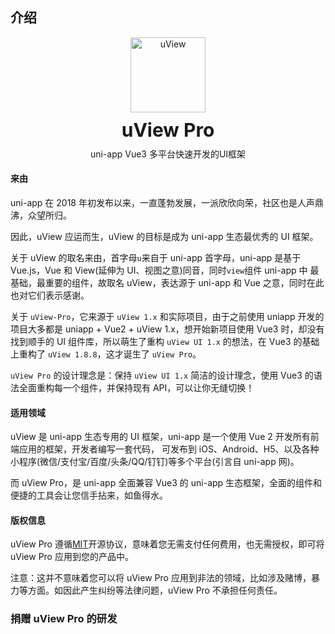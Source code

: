 ## 介绍

<demo-model url="/"></demo-model>

<div class="intro-logo">
	<img class="logo" src="https://ik.imagekit.io/anyup/uview-pro/common/logo.png" alt="uView" />
	<h3>uView Pro</h3>
	<p class="slogan">uni-app Vue3 多平台快速开发的UI框架</p>
</div>

#### 来由

uni-app 在 2018 年初发布以来，一直蓬勃发展，一派欣欣向荣，社区也是人声鼎沸，众望所归。

因此，uView 应运而生，uView 的目标是成为 uni-app 生态最优秀的 UI 框架。

关于 uView 的取名来由，首字母`u`来自于 uni-app 首字母，uni-app 是基于 Vue.js，Vue 和 View(延伸为 UI、视图之意)同音，同时`view`组件 uni-app 中
最基础，最重要的组件，故取名 uView，表达源于 uni-app 和 Vue 之意，同时在此也对它们表示感谢。

关于 `uView-Pro`，它来源于 `uView 1.x` 和实际项目，由于之前使用 uniapp 开发的项目大多都是 uniapp + Vue2 + uView 1.x，想开始新项目使用 Vue3 时，却没有找到顺手的 UI 组件库，所以萌生了重构 `uView UI 1.x` 的想法，在 Vue3 的基础上重构了 `uView 1.8.8`，这才诞生了 `uView Pro`。

`uView Pro` 的设计理念是：保持 `uView UI 1.x` 简洁的设计理念，使用 Vue3 的语法全面重构每一个组件，并保持现有 API，可以让你无缝切换！

#### 适用领域

uView 是 uni-app 生态专用的 UI 框架，uni-app 是一个使用 Vue 2 开发所有前端应用的框架，开发者编写一套代码，
可发布到 iOS、Android、H5、以及各种小程序(微信/支付宝/百度/头条/QQ/钉钉)等多个平台(引言自 uni-app 网)。

而 uView Pro，是 uni-app 全面兼容 Vue3 的 uni-app 生态框架，全面的组件和便捷的工具会让您信手拈来，如鱼得水。

#### 版权信息

uView Pro 遵循[MIT](https://baike.baidu.com/item/MIT/10772952)开源协议，意味着您无需支付任何费用，也无需授权，即可将 uView Pro 应用到您的产品中。

注意：这并不意味着您可以将 uView Pro 应用到非法的领域，比如涉及赌博，暴力等方面。如因此产生纠纷等法律问题，uView Pro 不承担任何责任。

### 捐赠 uView Pro 的研发

<donation></donation>

<style>
.intro-logo {
	text-align: center;
}

.intro-logo .logo {
	width: 120px;
	margin: auto;
}

.intro-logo h3 {
	font-size: 30px;
	font-weight: bold;
	margin-top: 10px;
	margin-bottom: 0;
}

.intro-logo .slogan {
	margin-top: 10px!important;
}
</style>
